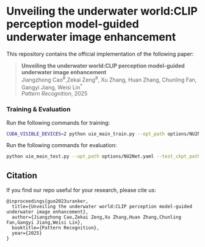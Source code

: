 # Unveiling the underwater world:CLIP perception model-guided underwater image enhancement

This repository contains the official implementation of the following paper:
> **Unveiling the underwater world:CLIP perception model-guided underwater image enhancement**<br>
> Jiangzhong Cao<sup>#</sup>,Zekai Zeng<sup>#</sup>, Xu Zhang, Huan Zhang, Chunling Fan, Gangyi Jiang,  Weisi Lin<sup>*</sup><br>
> *Pattern Recognition*, 2025<br>


### Training & Evaluation

Run the following commands for training:

```bash
CUDA_VISIBLE_DEVICES=2 python uie_main_train.py --opt_path options/NU2Net.yaml
```

Run the following commands for evaluation:
```bash
python uie_main_test.py --opt_path options/NU2Net.yaml --test_ckpt_path "./uie_output/best_checkpoint.pth" --save_image
```

## Citation
If you find our repo useful for your research, please cite us:
```
@inproceedings{guo2023uranker,
  title={Unveiling the underwater world:CLIP perception model-guided underwater image enhancement},
  author={Jiangzhong Cao,Zekai Zeng,Xu Zhang,Huan Zhang,Chunling Fan,Gangyi Jiang,Weisi Lin},
  booktitle={Pattern Recognition},
  year={2025}
}
```



